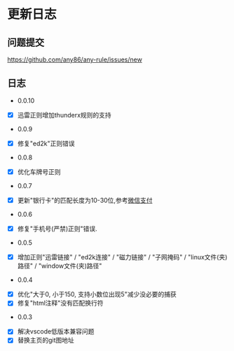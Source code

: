 # 更新日志

## 问题提交
https://github.com/any86/any-rule/issues/new

## 日志
- 0.0.10
- [x] 迅雷正则增加thunderx规则的支持

- 0.0.9
- [x] 修复"ed2k"正则错误

- 0.0.8
- [x] 优化车牌号正则

- 0.0.7
- [x] 更新"银行卡"的匹配长度为10-30位,参考[微信支付](https://pay.weixin.qq.com/wiki/doc/api/xiaowei.php?chapter=22_1)

- 0.0.6
- [x] 修复"手机号(严禁)正则"错误.

- 0.0.5
- [x] 增加正则"迅雷链接" / "ed2k连接" / "磁力链接" / "子网掩码" / "linux文件(夹)路径" / "window文件(夹)路径"


- 0.0.4
- [x] 优化"大于0, 小于150, 支持小数位出现5"减少没必要的捕获
- [x] 修复"html注释"没有匹配换行符

- 0.0.3

- [x] 解决vscode低版本兼容问题
- [x] 替换主页的git图地址